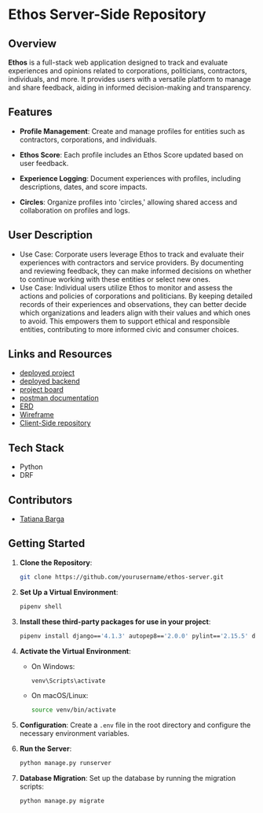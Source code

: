# Ethos Server-Side Repository

## Overview

**Ethos** is a full-stack web application designed to track and evaluate experiences and opinions related to corporations, politicians, contractors, individuals, and more. It provides users with a versatile platform to manage and share feedback, aiding in informed decision-making and transparency.


## Features

- **Profile Management**: Create and manage profiles for entities such as contractors, corporations, and individuals.
  
- **Ethos Score**: Each profile includes an Ethos Score updated based on user feedback.

- **Experience Logging**: Document experiences with profiles, including descriptions, dates, and score impacts.

- **Circles**: Organize profiles into 'circles,' allowing shared access and collaboration on profiles and logs.


## User Description
- Use Case: Corporate users leverage Ethos to track and evaluate their experiences with contractors and service providers. By documenting and reviewing feedback, they can make informed decisions on whether to continue working with these entities or select new ones.
- Use Case: Individual users utilize Ethos to monitor and assess the actions and policies of corporations and politicians. By keeping detailed records of their experiences and observations, they can better decide which organizations and leaders align with their values and which ones to avoid. This empowers them to support ethical and responsible entities, contributing to more informed civic and consumer choices.


## Links and Resources
- [deployed project](https://ethos-client.netlify.app)
- [deployed backend](https://ethosapi-182a09cd49d6.herokuapp.com/)
- [project board](https://github.com/users/tatianabarga/projects/5/views/1?pane=issue&itemId=70796528)
- [postman documentation](https://documenter.getpostman.com/view/30237001/2sAXjJ4s76)
- [ERD](https://drawsql.app/teams/tatiana-bargas-team/diagrams/ethos)
- [Wireframe](https://www.figma.com/design/OV8zg11xjindtsnKR8iW9k/Ethos?node-id=0-1&t=LpJ6Ndp5CZLbxgIk-0)
- [Client-Side repository](https://github.com/tatianabarga/ethos-client)


## Tech Stack
- Python
- DRF


## Contributors
- [Tatiana Barga](https://github.com/tatianabarga)

## Getting Started

1. **Clone the Repository**:
   ```bash
   git clone https://github.com/yourusername/ethos-server.git
   ```

2. **Set Up a Virtual Environment**:
   ```bash
   pipenv shell
   ```

3. **Install these third-party packages for use in your project**:

    ```bash
   pipenv install django=='4.1.3' autopep8=='2.0.0' pylint=='2.15.5' djangorestframework=='3.14.0' django-cors-headers=='3.13.0' pylint-django=='2.5.3'
    ```

5. **Activate the Virtual Environment**:
   - On Windows:
     ```bash
     venv\Scripts\activate
     ```
   - On macOS/Linux:
     ```bash
     source venv/bin/activate
     ```

6. **Configuration**:
   Create a `.env` file in the root directory and configure the necessary environment variables. 

7. **Run the Server**:
   ```bash
   python manage.py runserver
   ```

8. **Database Migration**:
   Set up the database by running the migration scripts:
   ```bash
   python manage.py migrate
   ```


